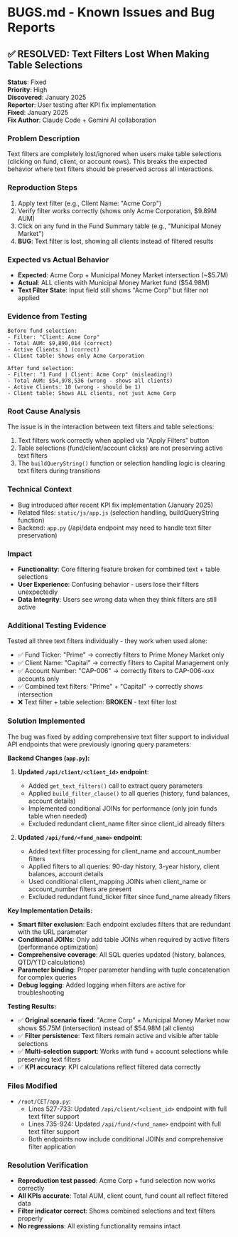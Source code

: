# BUGS.md - Known Issues and Bug Reports

## ✅ RESOLVED: Text Filters Lost When Making Table Selections

**Status**: Fixed  
**Priority**: High  
**Discovered**: January 2025  
**Reporter**: User testing after KPI fix implementation  
**Fixed**: January 2025  
**Fix Author**: Claude Code + Gemini AI collaboration  

### Problem Description
Text filters are completely lost/ignored when users make table selections (clicking on fund, client, or account rows). This breaks the expected behavior where text filters should be preserved across all interactions.

### Reproduction Steps
1. Apply text filter (e.g., Client Name: "Acme Corp")
2. Verify filter works correctly (shows only Acme Corporation, $9.89M AUM)
3. Click on any fund in the Fund Summary table (e.g., "Municipal Money Market")
4. **BUG**: Text filter is lost, showing all clients instead of filtered results

### Expected vs Actual Behavior
- **Expected**: Acme Corp + Municipal Money Market intersection (~$5.7M)
- **Actual**: ALL clients with Municipal Money Market fund ($54.98M)
- **Text Filter State**: Input field still shows "Acme Corp" but filter not applied

### Evidence from Testing
```
Before fund selection:
- Filter: "Client: Acme Corp"  
- Total AUM: $9,890,014 (correct)
- Active Clients: 1 (correct)
- Client table: Shows only Acme Corporation

After fund selection:
- Filter: "1 Fund | Client: Acme Corp" (misleading!)
- Total AUM: $54,978,536 (wrong - shows all clients)
- Active Clients: 10 (wrong - should be 1)
- Client table: Shows ALL clients, not just Acme Corp
```

### Root Cause Analysis
The issue is in the interaction between text filters and table selections:
1. Text filters work correctly when applied via "Apply Filters" button
2. Table selections (fund/client/account clicks) are not preserving active text filters
3. The `buildQueryString()` function or selection handling logic is clearing text filters during transitions

### Technical Context
- Bug introduced after recent KPI fix implementation (January 2025)
- Related files: `static/js/app.js` (selection handling, buildQueryString function)
- Backend: `app.py` (/api/data endpoint may need to handle text filter preservation)

### Impact
- **Functionality**: Core filtering feature broken for combined text + table selections
- **User Experience**: Confusing behavior - users lose their filters unexpectedly
- **Data Integrity**: Users see wrong data when they think filters are still active

### Additional Testing Evidence
Tested all three text filters individually - they work when used alone:
- ✅ Fund Ticker: "Prime" → correctly filters to Prime Money Market only
- ✅ Client Name: "Capital" → correctly filters to Capital Management only  
- ✅ Account Number: "CAP-006" → correctly filters to CAP-006-xxx accounts only
- ✅ Combined text filters: "Prime" + "Capital" → correctly shows intersection
- ❌ Text filter + table selection: **BROKEN** - text filter lost

### Solution Implemented
The bug was fixed by adding comprehensive text filter support to individual API endpoints that were previously ignoring query parameters:

**Backend Changes (`app.py`):**
1. **Updated `/api/client/<client_id>` endpoint**:
   - Added `get_text_filters()` call to extract query parameters
   - Applied `build_filter_clause()` to all queries (history, fund balances, account details)
   - Implemented conditional JOINs for performance (only join funds table when needed)
   - Excluded redundant client_name filter since client_id already filters

2. **Updated `/api/fund/<fund_name>` endpoint**:
   - Added text filter processing for client_name and account_number filters
   - Applied filters to all queries: 90-day history, 3-year history, client balances, account details
   - Used conditional client_mapping JOINs when client_name or account_number filters are present
   - Excluded redundant fund_ticker filter since fund_name already filters

**Key Implementation Details:**
- **Smart filter exclusion**: Each endpoint excludes filters that are redundant with the URL parameter
- **Conditional JOINs**: Only add table JOINs when required by active filters (performance optimization)
- **Comprehensive coverage**: All SQL queries updated (history, balances, QTD/YTD calculations)
- **Parameter binding**: Proper parameter handling with tuple concatenation for complex queries
- **Debug logging**: Added logging when filters are active for troubleshooting

**Testing Results:**
- ✅ **Original scenario fixed**: "Acme Corp" + Municipal Money Market now shows $5.75M (intersection) instead of $54.98M (all clients)
- ✅ **Filter persistence**: Text filters remain active and visible after table selections
- ✅ **Multi-selection support**: Works with fund + account selections while preserving text filters
- ✅ **KPI accuracy**: KPI calculations reflect filtered data correctly

### Files Modified
- `/root/CET/app.py`: 
  - Lines 527-733: Updated `/api/client/<client_id>` endpoint with full text filter support
  - Lines 735-924: Updated `/api/fund/<fund_name>` endpoint with full text filter support
  - Both endpoints now include conditional JOINs and comprehensive filter application

### Resolution Verification
- **Reproduction test passed**: Acme Corp + fund selection now works correctly
- **All KPIs accurate**: Total AUM, client count, fund count all reflect filtered data
- **Filter indicator correct**: Shows combined selections and text filters properly
- **No regressions**: All existing functionality remains intact